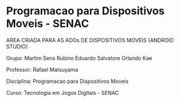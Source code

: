 # Programacao para Dispositivos Moveis - SENAC

AREA CRIADA PARA AS ADOs DE DISPOSITIVOS MOVEIS (ANDROID STUDIO)

Grupo: Martim Sens Rubino Eduardo Salvatore Orlando Kae

Professor: Rafael Matsuyama

Disciplina: Programacao para Dispositivos Moveis

Curso: Tecnologia em Jogos Digitais - SENAC
